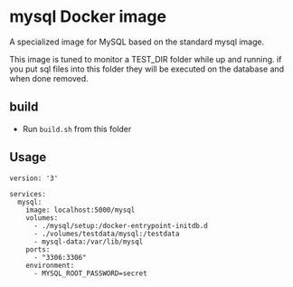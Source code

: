 # mysql Docker image

A specialized image for MySQL based on the standard mysql image.

This image is tuned to monitor a TEST_DIR folder while up and running.
if you put sql files into this folder they will be executed on the database
and when done removed.

## build

* Run `build.sh` from this folder

## Usage

```text
version: '3'

services:
  mysql:
    image: localhost:5000/mysql
    volumes:
      - ./mysql/setup:/docker-entrypoint-initdb.d
      - ./volumes/testdata/mysql:/testdata
      - mysql-data:/var/lib/mysql
    ports:
      - "3306:3306"
    environment:
      - MYSQL_ROOT_PASSWORD=secret

```